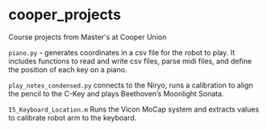 # cooper_projects
Course projects from Master's at Cooper Union

`piano.py` - generates coordinates in a csv file for the robot to play. It includes functions to read and write csv files, parse midi files, and define the position of each key on a piano.

`play_notes_condensed.py` connects to the Niryo, runs a calibration to align the pencil to the C-Key and plays Beethoven’s Moonlight Sonata. 

`I5_Keyboard_Location.m` Runs the Vicon MoCap system and extracts values to calibrate robot arm to the keyboard. 
